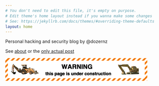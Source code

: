 ```yaml
---
# You don't need to edit this file, it's empty on purpose.
# Edit theme's home layout instead if you wanna make some changes
# See: https://jekyllrb.com/docs/themes/#overriding-theme-defaults
layout: home
---
```

Personal hacking and security blog by @dozernz 

See [about](/about) or the [only actual post](/citrix-decrypt/)

![](/assets/uc.gif "Under Construction")
